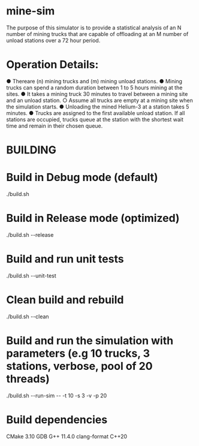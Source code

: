 # mine-sim
The purpose of this simulator is to provide a statistical analysis of an N number of mining trucks that are capable of offloading at an M number of unload stations over a 72 hour period.

 # Operation Details:
 ● Thereare (n) mining trucks and (m) mining unload stations.
 ● Mining trucks can spend a random duration between 1 to 5 hours mining at the sites.
 ● It takes a mining truck 30 minutes to travel between a mining site and an unload station.
 ○ Assume all trucks are empty at a mining site when the simulation starts.
 ● Unloading the mined Helium-3 at a station takes 5 minutes.
 ● Trucks are assigned to the first available unload station. If all stations are occupied, trucks
 queue at the station with the shortest wait time and remain in their chosen queue.


# BUILDING 

# Build in Debug mode (default)
./build.sh

# Build in Release mode (optimized)
./build.sh --release

# Build and run unit tests
./build.sh --unit-test

# Clean build and rebuild
./build.sh --clean

# Build and run the simulation with parameters (e.g 10 trucks, 3 stations, verbose, pool of 20 threads)
./build.sh --run-sim -- -t 10 -s 3 -v -p 20

# Build dependencies
CMake 3.10
GDB
G++ 11.4.0
clang-format
C++20
